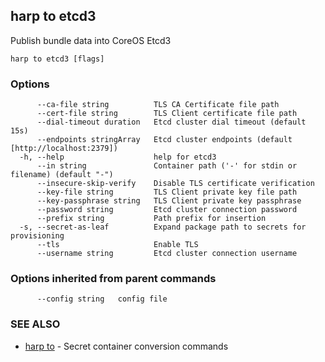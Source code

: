 ## harp to etcd3

Publish bundle data into CoreOS Etcd3

```
harp to etcd3 [flags]
```

### Options

```
      --ca-file string          TLS CA Certificate file path
      --cert-file string        TLS Client certificate file path
      --dial-timeout duration   Etcd cluster dial timeout (default 15s)
      --endpoints stringArray   Etcd cluster endpoints (default [http://localhost:2379])
  -h, --help                    help for etcd3
      --in string               Container path ('-' for stdin or filename) (default "-")
      --insecure-skip-verify    Disable TLS certificate verification
      --key-file string         TLS Client private key file path
      --key-passphrase string   TLS Client private key passphrase
      --password string         Etcd cluster connection password
      --prefix string           Path prefix for insertion
  -s, --secret-as-leaf          Expand package path to secrets for provisioning
      --tls                     Enable TLS
      --username string         Etcd cluster connection username
```

### Options inherited from parent commands

```
      --config string   config file
```

### SEE ALSO

* [harp to](harp_to.md)	 - Secret container conversion commands

